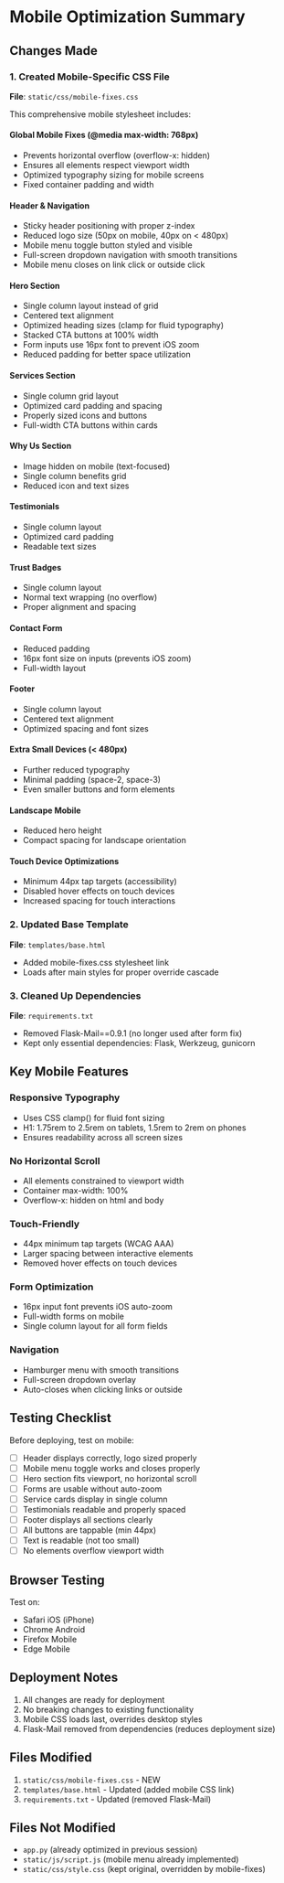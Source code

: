 # Mobile Optimization Summary

## Changes Made

### 1. Created Mobile-Specific CSS File
**File**: `static/css/mobile-fixes.css`

This comprehensive mobile stylesheet includes:

#### Global Mobile Fixes (@media max-width: 768px)
- Prevents horizontal overflow (overflow-x: hidden)
- Ensures all elements respect viewport width
- Optimized typography sizing for mobile screens
- Fixed container padding and width

#### Header & Navigation
- Sticky header positioning with proper z-index
- Reduced logo size (50px on mobile, 40px on < 480px)
- Mobile menu toggle button styled and visible
- Full-screen dropdown navigation with smooth transitions
- Mobile menu closes on link click or outside click

#### Hero Section
- Single column layout instead of grid
- Centered text alignment
- Optimized heading sizes (clamp for fluid typography)
- Stacked CTA buttons at 100% width
- Form inputs use 16px font to prevent iOS zoom
- Reduced padding for better space utilization

#### Services Section
- Single column grid layout
- Optimized card padding and spacing
- Properly sized icons and buttons
- Full-width CTA buttons within cards

#### Why Us Section
- Image hidden on mobile (text-focused)
- Single column benefits grid
- Reduced icon and text sizes

#### Testimonials
- Single column layout
- Optimized card padding
- Readable text sizes

#### Trust Badges
- Single column layout
- Normal text wrapping (no overflow)
- Proper alignment and spacing

#### Contact Form
- Reduced padding
- 16px font size on inputs (prevents iOS zoom)
- Full-width layout

#### Footer
- Single column layout
- Centered text alignment
- Optimized spacing and font sizes

#### Extra Small Devices (< 480px)
- Further reduced typography
- Minimal padding (space-2, space-3)
- Even smaller buttons and form elements

#### Landscape Mobile
- Reduced hero height
- Compact spacing for landscape orientation

#### Touch Device Optimizations
- Minimum 44px tap targets (accessibility)
- Disabled hover effects on touch devices
- Increased spacing for touch interactions

### 2. Updated Base Template
**File**: `templates/base.html`
- Added mobile-fixes.css stylesheet link
- Loads after main styles for proper override cascade

### 3. Cleaned Up Dependencies
**File**: `requirements.txt`
- Removed Flask-Mail==0.9.1 (no longer used after form fix)
- Kept only essential dependencies: Flask, Werkzeug, gunicorn

## Key Mobile Features

### Responsive Typography
- Uses CSS clamp() for fluid font sizing
- H1: 1.75rem to 2.5rem on tablets, 1.5rem to 2rem on phones
- Ensures readability across all screen sizes

### No Horizontal Scroll
- All elements constrained to viewport width
- Container max-width: 100%
- Overflow-x: hidden on html and body

### Touch-Friendly
- 44px minimum tap targets (WCAG AAA)
- Larger spacing between interactive elements
- Removed hover effects on touch devices

### Form Optimization
- 16px input font prevents iOS auto-zoom
- Full-width forms on mobile
- Single column layout for all form fields

### Navigation
- Hamburger menu with smooth transitions
- Full-screen dropdown overlay
- Auto-closes when clicking links or outside

## Testing Checklist

Before deploying, test on mobile:
- [ ] Header displays correctly, logo sized properly
- [ ] Mobile menu toggle works and closes properly
- [ ] Hero section fits viewport, no horizontal scroll
- [ ] Forms are usable without auto-zoom
- [ ] Service cards display in single column
- [ ] Testimonials readable and properly spaced
- [ ] Footer displays all sections clearly
- [ ] All buttons are tappable (min 44px)
- [ ] Text is readable (not too small)
- [ ] No elements overflow viewport width

## Browser Testing
Test on:
- Safari iOS (iPhone)
- Chrome Android
- Firefox Mobile
- Edge Mobile

## Deployment Notes

1. All changes are ready for deployment
2. No breaking changes to existing functionality
3. Mobile CSS loads last, overrides desktop styles
4. Flask-Mail removed from dependencies (reduces deployment size)

## Files Modified
1. `static/css/mobile-fixes.css` - NEW
2. `templates/base.html` - Updated (added mobile CSS link)
3. `requirements.txt` - Updated (removed Flask-Mail)

## Files Not Modified
- `app.py` (already optimized in previous session)
- `static/js/script.js` (mobile menu already implemented)
- `static/css/style.css` (kept original, overridden by mobile-fixes)
